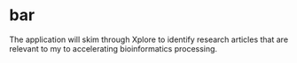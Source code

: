 # bar
The application will skim through Xplore to identify research articles that are relevant to my to accelerating bioinformatics processing.
